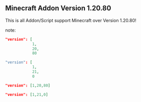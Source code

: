 ## Minecraft Addon Version 1.20.80
This is all Addon/Script support Minecraft over Version 1.20.80!

note:
```json
"version": [
            1,
            20,
            80

"version": [
            1,
            21,
            0
```

```json
"version": [1,20,80]

"version": [1,21,0]
```